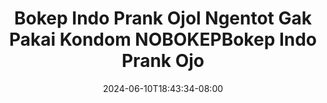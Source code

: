 --- 
title: "Bokep Indo Prank Ojol Ngentot Gak Pakai Kondom NOBOKEPBokep Indo Prank Ojo"
description: "video  video bokep Bokep Indo Prank Ojol Ngentot Gak Pakai Kondom NOBOKEPBokep Indo Prank Ojo terbaru durasi panjang terbaru"
date: 2024-06-10T18:43:34-08:00
file_code: "ss4ebb0akm71"
draft: false
cover: "ojgoyorq2c9i6dmj.jpg"
tags: ["Bokep", "Indo", "Prank", "Ojol", "Ngentot", "Gak", "Pakai", "Kondom", "NOBOKEPBokep", "Indo", "Prank", "Ojo", "bokep-indo", "bokep-viral", "bokep-ig"]
length: 1261
fld_id: "1483065"
foldername: "A prank"
categories: ["A prank"]
views: 0
---